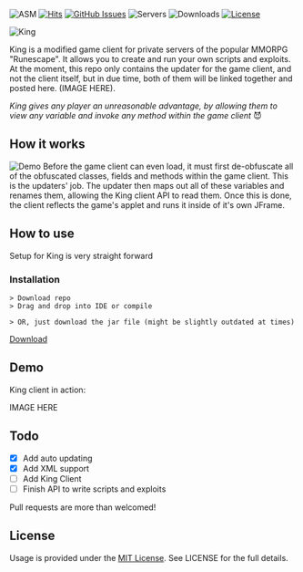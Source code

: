 ![ASM](https://img.shields.io/badge/Java-ASM-yellow.svg?style=flat-square)
[![Hits](http://hits.dwyl.io/JBerben/King.svg)](http://hits.dwyl.io/JBerben/King)
[![GitHub Issues](https://img.shields.io/github/issues/JBerben/King.svg?style=flat-square)](https://github.com/JBerben/King/issues)
![Servers](https://img.shields.io/badge/Servers-Runelocus-blue.svg?style=flat-square)
![Downloads](https://img.shields.io/npm/dt/King.svg?style=flat-square)
[![License](https://img.shields.io/badge/license-MIT-red.svg?style=flat-square)](https://opensource.org/licenses/MIT)

![King](https://dl.dropboxusercontent.com/s/yn0rl4kbv06vwjf/KING%20%281%29.png?dl=0)


King is a modified game client for private servers of the popular MMORPG "Runescape". It allows you to create and run your own scripts and exploits. At the moment, this repo only contains the updater for the game client, and not the client itself, but in due time, both of them will be linked together and posted here. (IMAGE HERE). 

_King gives any player an unreasonable advantage, by allowing them to view any variable and invoke any method within the game client_ :smiling_imp:

## How it works
![Demo](https://dl.dropboxusercontent.com/s/10hbiapjoh97xgx/demo_001.png?dl=0)
Before the game client can even load, it must first de-obfuscate all of the obfuscated classes, fields and methods within the game client. This is the updaters' job. The updater then maps out all of these variables and renames them, allowing the King client API to read them. Once this is done, the client reflects the game's applet and runs it inside of it's own JFrame.

## How to use

Setup for King is very straight forward

### Installation

```Installation:
> Download repo
> Drag and drop into IDE or compile

> OR, just download the jar file (might be slightly outdated at times)
```      
<!-- Place this tag where you want the button to render. -->
<a class="github-button" href="https://github.com/JBerben/King/raw/master/bin/King_Version_b003.jar" data-icon="octicon-cloud-download" data-size="large" aria-label="Download JBerben/King on GitHub">Download</a>

## Demo

King client in action:

IMAGE HERE

## Todo
- [X] Add auto updating
- [X] Add XML support
- [ ] Add King Client
- [ ] Finish API to write scripts and exploits 

Pull requests are more than welcomed!

## License
Usage is provided under the [MIT License](http://http//opensource.org/licenses/mit-license.php). See LICENSE for the full details.
